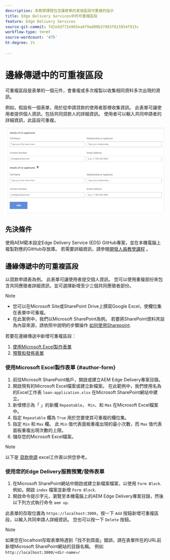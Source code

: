 ```yaml
---
description: 本教學課程包含讓表單的某個區段可重複的指示
title: Edge Delivery Services中的可重複區段
feature: Edge Delivery Services
source-git-commit: fd2e5df72e965ea6f9ad09b37983f815954f915c
workflow-type: tm+mt
source-wordcount: '475'
ht-degree: 1%

---
```



# 邊緣傳遞中的可重複區段

可重複區段是表單的一個元件，會重複或多次複製以收集相同資料多次出現的資訊。

例如，假設有一個表單，用於從申請貸款的使用者那裡收集資訊。 此表單可讓使用者提供個人資訊，包括共同貸款人的詳細資訊。 使用者可以輸入共同申請者的詳細資訊，此區段可重複。

![表單中的可重複區段](/help/forms/assets/eds-repeatable.png)

## 先決條件

使用AEM範本設定Edge Delivery Service (EDS) GitHub專案，並在本機電腦上複製對應的GitHub存放庫。 若需要詳細資訊，請參閱[開發人員教學課程](https://experienceleague.adobe.com/docs/experience-manager-cloud-service/content/edge-delivery/build/tutorial.html) 。

## 邊緣傳遞中的可重複區段

以貸款申請表為例。 此表單可讓使用者提交個人資訊。 您可以使用重複部份來包含共同應徵者詳細資訊，並可選擇新增至少三個共同應徵者部份。

>[!NOTE]
>
> * 您可以在Microsoft Site或SharePoint Drive上撰寫Google Excel，使欄位集在表單中可重複。
> * 在此案例中，我們以Microsoft SharePoint為例。 若要將SharePoint資料夾設為內容來源，請依照中說明的步驟操作 [如何使用Sharepoint](https://www.aem.live/docs/setup-customer-sharepoint).


若要在邊緣傳送中新增可重複區段：

1. [使用Microsoft Excel製作表單](#author-form)
2. [預覽和發佈表單](#preview-form)

### 使用Microsoft Excel製作表單 {#author-form}

1. 前往Microsoft SharePoint帳戶，開啟或建立AEM Edge Delivery專案目錄。
2. 開啟現有的Microsoft Excel檔案或建立新檔案。
在此範例中，我們使用名為的Excel工作表 `loan-application.xlsx` 在Microsoft SharePoint網站中建立。
3. 新增標示為「 」的新欄 `Repeatable`， `Min`、和 `Max` 在Microsoft Excel檔案中。
4. 指定 `Repeatable` 欄為 `True` 用於您要使其可重複的欄位集。
5. 指定 `Min` 和 `Max` 欄。 此 `Min` 值代表面板重複出現的最小次數，而 `Max` 值代表面板重複出現次數的上限。
6. 儲存您的Microsoft Excel檔案。

>[!NOTE]
>
> 以下是 [貸款申請](/help/forms/assets/loan-application.xlsx) excel工作表以供您參考。

### 使用您的Edge Delivery服務預覽/發佈表單

1. 在Microsoft SharePoint網站中開啟或建立新檔案檔案，以使用 `Form Block`. 例如，開啟 `index` 檔案並新增 `Form Block`.
2. 開啟命令提示字元，瀏覽至本機電腦上的AEM Edge Delivery專案目錄，然後以下列方式執行命令 `aem up`.

此表單的存取位置為 `https://localhost:3000`，按一下 `Add` 按鈕新增可重複區段，以輸入共同申請人詳細資訊。 您也可以按一下 `Delete` 按鈕。

>[!NOTE]
>
> 如果您在localhost存取表單時遇到「找不到頁面」錯誤，請在表單所在的URL前新增Microsoft SharePoint網站的目錄名稱。 例如 `http://localhost:3000/<dir-name>/`




